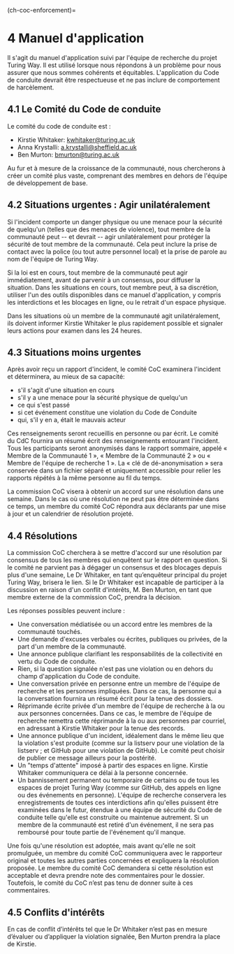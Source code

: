 (ch-coc-enforcement)=
# 4 Manuel d'application

Il s'agit du manuel d'application suivi par l'équipe de recherche du projet Turing Way. Il est utilisé lorsque nous répondons à un problème pour nous assurer que nous sommes cohérents et équitables. L'application du Code de conduite devrait être respectueuse et ne pas inclure de comportement de harcèlement.

## 4.1 Le Comité du Code de conduite

Le comité du code de conduite est :

* Kirstie Whitaker: kwhitaker@turing.ac.uk
* Anna Krystalli: a.krystalli@sheffield.ac.uk
* Ben Murton: bmurton@turing.ac.uk

Au fur et à mesure de la croissance de la communauté, nous chercherons à créer un comité plus vaste, comprenant des membres en dehors de l'équipe de développement de base.

## 4.2 Situations urgentes : Agir unilatéralement

Si l'incident comporte un danger physique ou une menace pour la sécurité de quelqu'un (telles que des menaces de violence), tout membre de la communauté peut -- et devrait -- agir unilatéralement pour protéger la sécurité de tout membre de la communauté. Cela peut inclure la prise de contact avec la police (ou tout autre personnel local) et la prise de parole au nom de l'équipe de Turing Way.

Si la loi est en cours, tout membre de la communauté peut agir immédiatement, avant de parvenir à un consensus, pour diffuser la situation. Dans les situations en cours, tout membre peut, à sa discrétion, utiliser l'un des outils disponibles dans ce manuel d'application, y compris les interdictions et les blocages en ligne, ou le retrait d'un espace physique.

Dans les situations où un membre de la communauté agit unilatéralement, ils doivent informer Kirstie Whitaker le plus rapidement possible et signaler leurs actions pour examen dans les 24 heures.

## 4.3 Situations moins urgentes

Après avoir reçu un rapport d'incident, le comité CoC examinera l'incident et déterminera, au mieux de sa capacité:

- s'il s'agit d'une situation en cours
- s'il y a une menace pour la sécurité physique de quelqu'un
- ce qui s'est passé
- si cet événement constitue une violation du Code de Conduite
- qui, s'il y en a, était le mauvais acteur

Ces renseignements seront recueillis en personne ou par écrit. Le comité du CdC fournira un résumé écrit des renseignements entourant l'incident. Tous les participants seront anonymisés dans le rapport sommaire, appelé « Membre de la Communauté 1 », « Membre de la Communauté 2 » ou « Membre de l'équipe de recherche 1 ». La « clé de dé-anonymisation » sera conservée dans un fichier séparé et uniquement accessible pour relier les rapports répétés à la même personne au fil du temps.

La commission CoC visera à obtenir un accord sur une résolution dans une semaine. Dans le cas où une résolution ne peut pas être déterminée dans ce temps, un membre du comité CoC répondra aux déclarants par une mise à jour et un calendrier de résolution projeté.

## 4.4 Résolutions

La commission CoC cherchera à se mettre d'accord sur une résolution par consensus de tous les membres qui enquêtent sur le rapport en question. Si le comité ne parvient pas à dégager un consensus et des blocages depuis plus d'une semaine, Le Dr Whitaker, en tant qu’enquêteur principal du projet Turing Way, brisera le lien. Si le Dr Whitaker est incapable de participer à la discussion en raison d'un conflit d'intérêts, M. Ben Murton, en tant que membre externe de la commission CoC, prendra la décision.

Les réponses possibles peuvent inclure :

* Une conversation médiatisée ou un accord entre les membres de la communauté touchés.
* Une demande d'excuses verbales ou écrites, publiques ou privées, de la part d'un membre de la communauté.
* Une annonce publique clarifiant les responsabilités de la collectivité en vertu du Code de conduite.
* Rien, si la question signalée n'est pas une violation ou en dehors du champ d'application du Code de conduite.
* Une conversation privée en personne entre un membre de l'équipe de recherche et les personnes impliquées. Dans ce cas, la personne qui a la conversation fournira un résumé écrit pour la tenue des dossiers.
* Réprimande écrite privée d'un membre de l'équipe de recherche à la ou aux personnes concernées. Dans ce cas, le membre de l'équipe de recherche remettra cette réprimande à la ou aux personnes par courriel, en adressant à Kirstie Whitaker pour la tenue des records.
* Une annonce publique d'un incident, idéalement dans le même lieu que la violation s'est produite (comme sur la listserv pour une violation de la listserv ; et GitHub pour une violation de GitHub). Le comité peut choisir de publier ce message ailleurs pour la postérité.
* Un "temps d'attente" imposé à partir des espaces en ligne. Kirstie Whitaker communiquera ce délai à la personne concernée.
* Un bannissement permanent ou temporaire de certains ou de tous les espaces de projet Turing Way (comme sur GitHub, des appels en ligne ou des événements en personne). L'équipe de recherche conservera les enregistrements de toutes ces interdictions afin qu'elles puissent être examinées dans le futur, étendue à une équipe de sécurité du Code de conduite telle qu'elle est construite ou maintenue autrement. Si un membre de la communauté est retiré d'un événement, il ne sera pas remboursé pour toute partie de l'événement qu'il manque.

Une fois qu'une résolution est adoptée, mais avant qu'elle ne soit promulguée, un membre du comité CoC communiquera avec le rapporteur original et toutes les autres parties concernées et expliquera la résolution proposée. Le membre du comité CoC demandera si cette résolution est acceptable et devra prendre note des commentaires pour le dossier. Toutefois, le comité du CoC n’est pas tenu de donner suite à ces commentaires.

## 4.5 Conflits d'intérêts

En cas de conflit d’intérêts tel que le Dr Whitaker n’est pas en mesure d’évaluer ou d’appliquer la violation signalée, Ben Murton prendra la place de Kirstie.
